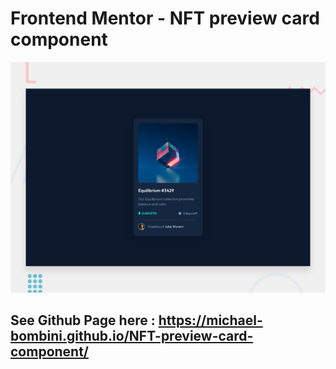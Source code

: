 # Frontend Mentor - NFT preview card component

![Design preview for the NFT preview card component coding challenge](./design/desktop-preview.jpg)

## See Github Page here :  https://michael-bombini.github.io/NFT-preview-card-component/
